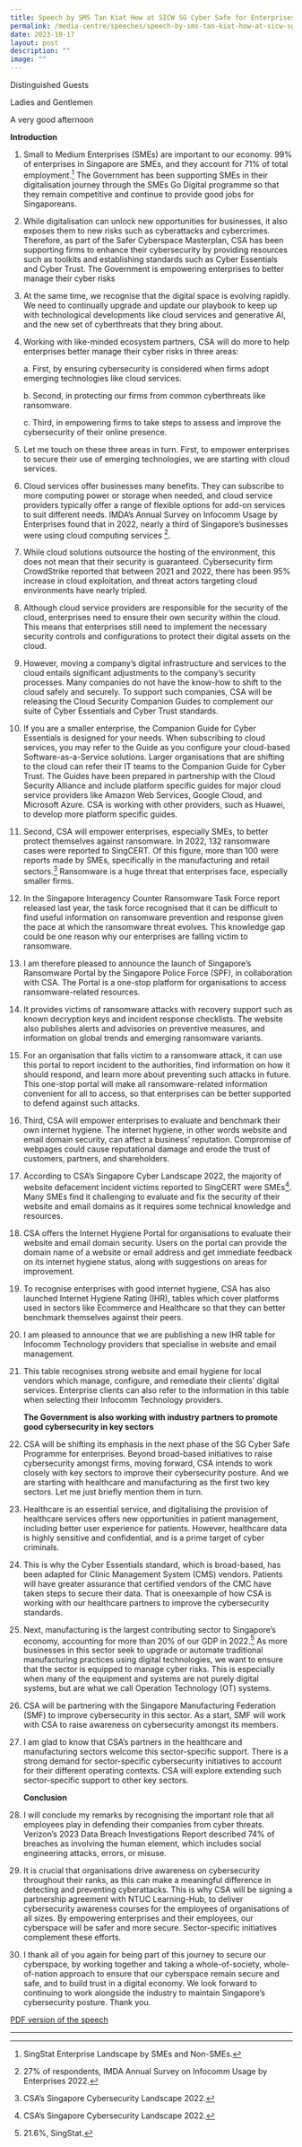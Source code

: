 ```yaml
---
title: Speech by SMS Tan Kiat How at SICW SG Cyber Safe for Enterprises event
permalink: /media-centre/speeches/speech-by-sms-tan-kiat-how-at-sicw-sg-cyber-safe-for-enterprises-event/
date: 2023-10-17
layout: post
description: ""
image: ""
---
```

Distinguished Guests

Ladies and Gentlemen

A very good afternoon

**Introduction**

1. Small to Medium Enterprises (SMEs) are important to our economy. 99% of enterprises in Singapore are SMEs, and they account for 71% of total employment.[^1] The Government has been supporting SMEs in their digitalisation journey through the SMEs Go Digital programme so that they remain competitive and continue to provide good jobs for Singaporeans.

2. While digitalisation can unlock new opportunities for businesses, it also exposes them to new risks such as cyberattacks and cybercrimes. Therefore, as part of the Safer Cyberspace Masterplan, CSA has been supporting firms to enhance their cybersecurity by providing resources such as toolkits and establishing standards such as Cyber Essentials and Cyber Trust. The Government is empowering enterprises to better manage their cyber risks

3. At the same time, we recognise that the digital space is evolving rapidly. We need to continually upgrade and update our playbook to keep up with technological developments like cloud services and generative AI, and the new set of cyberthreats that they bring about.

4. Working with like-minded ecosystem partners, CSA will do more to help enterprises better manage their cyber risks in three areas:

    a. First, by ensuring cybersecurity is considered when firms adopt emerging technologies like cloud services.

    b. Second, in protecting our firms from common cyberthreats like ransomware.

    c. Third, in empowering firms to take steps to assess and improve the cybersecurity of their online presence.

5. Let me touch on these three areas in turn. First, to empower enterprises to secure their use of emerging technologies, we are starting with cloud services.

6. Cloud services offer businesses many benefits. They can subscribe to more computing power or storage when needed, and cloud service providers typically offer a range of flexible options for add-on services to suit different needs. IMDA’s Annual Survey on Infocomm Usage by Enterprises found that in 2022, nearly a third of Singapore’s businesses were using cloud computing services [^2].

7. While cloud solutions outsource the hosting of the environment, this does not mean that their security is guaranteed. Cybersecurity firm CrowdStrike reported that between 2021 and 2022, there has been 95% increase in cloud exploitation, and threat actors targeting cloud environments have nearly tripled.

8. Although cloud service providers are responsible for the security of the cloud, enterprises need to ensure their own security within the cloud. This means that enterprises still need to implement the necessary security controls and configurations
to protect their digital assets on the cloud.

9. However, moving a company’s digital infrastructure and services to the cloud entails significant adjustments to the company’s security processes. Many companies do not have the know-how to shift to the cloud safely and securely. To support such
companies, CSA will be releasing the Cloud Security Companion Guides to complement our suite of Cyber Essentials and Cyber Trust standards.

10. If you are a smaller enterprise, the Companion Guide for Cyber Essentials is designed for your needs. When subscribing to cloud services, you may refer to the Guide as you configure your cloud-based Software-as-a-Service solutions. Larger organisations that are shifting to the cloud can refer their IT teams to the Companion Guide for Cyber
Trust. The Guides have been prepared in partnership with the Cloud Security Alliance and include platform specific guides for major cloud service providers like Amazon Web Services, Google Cloud, and Microsoft Azure. CSA is working with other providers, such as Huawei, to develop more platform specific guides.

11. Second, CSA will empower enterprises, especially SMEs, to better protect themselves against ransomware. In 2022, 132 ransomware cases were reported to SingCERT. Of this figure, more than 100 were reports made by SMEs, specifically in the
manufacturing and retail sectors.[^3] Ransomware is a huge threat that enterprises face, especially smaller firms.

12. In the Singapore Interagency Counter Ransomware Task Force report released last year, the task force recognised that it can be difficult to find useful information on ransomware prevention and response given the pace at which the ransomware threat evolves. This knowledge gap could be one reason why our enterprises are falling victim to ransomware.

13. I am therefore pleased to announce the launch of Singapore’s Ransomware Portal by the Singapore Police Force (SPF), in collaboration with CSA. The Portal is a one-stop platform for organisations to access ransomware-related resources.

14. It provides victims of ransomware attacks with recovery support such as known decryption keys and incident response checklists. The website also publishes alerts and advisories on preventive measures, and information on global trends and
emerging ransomware variants.

15. For an organisation that falls victim to a ransomware attack, it can use this portal to report incident to the authorities, find information on how it should respond, and learn more about preventing such attacks in future. This one-stop portal will make all ransomware-related information convenient for all to access, so that enterprises can be better supported to defend against such attacks.

16. Third, CSA will empower enterprises to evaluate and benchmark their own internet hygiene. The internet hygiene, in other words website and email domain security, can affect a business’ reputation. Compromise of webpages could cause reputational
damage and erode the trust of customers, partners, and shareholders.

17. According to CSA’s Singapore Cyber Landscape 2022, the majority of website defacement incident victims reported to SingCERT were SMEs[^4]. Many SMEs find it challenging to evaluate and fix the security of their website and email domains as it
requires some technical knowledge and resources.

18. CSA offers the Internet Hygiene Portal for organisations to evaluate their website and email domain security. Users on the portal can provide the domain name of a website or email address and get immediate feedback on its internet hygiene status, along with suggestions on areas for improvement.

19. To recognise enterprises with good internet hygiene, CSA has also launched Internet Hygiene Rating (IHR), tables which cover platforms used in sectors like Ecommerce and Healthcare so that they can better benchmark themselves against their peers. 

20. I am pleased to announce that we are publishing a new IHR table for Infocomm Technology providers that specialise in website and email management.

21. This table recognises strong website and email hygiene for local vendors which manage, configure, and remediate their clients’ digital services. Enterprise clients can also refer to the information in this table when selecting their Infocomm Technology providers.

    **The Government is also working with industry partners to promote good cybersecurity in key sectors**

22. CSA will be shifting its emphasis in the next phase of the SG Cyber Safe Programme for enterprises. Beyond broad-based initiatives to raise cybersecurity amongst firms, moving forward, CSA intends to work closely with key sectors to improve their cybersecurity posture. And we are starting with healthcare and manufacturing as the first two key sectors. Let me just briefly mention them in turn.

23. Healthcare is an essential service, and digitalising the provision of healthcare services offers new opportunities in patient management, including better user experience for patients. However, healthcare data is highly sensitive and confidential,
and is a prime target of cyber criminals.

24. This is why the Cyber Essentials standard, which is broad-based, has been adapted for Clinic Management System (CMS) vendors. Patients will have greater assurance that certified vendors of the CMC have taken steps to secure their data. That is oneexample of how CSA is working with our healthcare partners to improve the cybersecurity standards.

25. Next, manufacturing is the largest contributing sector to Singapore’s economy, accounting for more than 20% of our GDP in 2022.[^5] As more businesses in this sector seek to upgrade or automate traditional manufacturing practices using digital technologies, we want to ensure that the sector is equipped to manage cyber risks. This is especially when many of the equipment and systems are not purely digital systems, but are what we call Operation Technology (OT) systems.

26. CSA will be partnering with the Singapore Manufacturing Federation (SMF) to improve cybersecurity in this sector. As a start, SMF will work with CSA to raise awareness on cybersecurity amongst its members.

27. I am glad to know that CSA’s partners in the healthcare and manufacturing sectors welcome this sector-specific support. There is a strong demand for sector-specific cybersecurity initiatives to account for their different operating contexts. CSA will explore extending such sector-specific support to other key sectors.

    **Conclusion**

28. I will conclude my remarks by recognising the important role that all employees play in defending their companies from cyber threats. Verizon’s 2023 Data Breach Investigations Report described 74% of breaches as involving the human element, which includes social engineering attacks, errors, or misuse.

29. It is crucial that organisations drive awareness on cybersecurity throughout their ranks, as this can make a meaningful difference in detecting and preventing cyberattacks. This is why CSA will be signing a partnership agreement with NTUC Learning-Hub, to deliver cybersecurity awareness courses for the employees of organisations of all sizes. By empowering enterprises and their employees, our cyberspace will be safer and more secure. Sector-specific initiatives complement
these efforts.

30. I thank all of you again for being part of this journey to secure our cyberspace, by working together and taking a whole-of-society, whole-of-nation approach to ensure that our cyberspace remain secure and safe, and to build trust in a digital economy. We look forward to continuing to work alongside the industry to maintain Singapore’s
cybersecurity posture. Thank you.

[PDF version of the speech](/files/Speeches%202023/keynote%20address%20by%20sms%20tan%20kiat%20how%20at%20the%20sicw's%20sg%20cyber%20safe%20for%20enterprises%20event%20on%2017%20oct%202023.pdf)

------------------------------------------------------------------------------------

[^1]: SingStat Enterprise Landscape by SMEs and Non-SMEs.

[^2]: 27% of respondents, IMDA Annual Survey on Infocomm Usage by Enterprises 2022.

[^3]: CSA’s Singapore Cybersecurity Landscape 2022.

[^4]: CSA’s Singapore Cybersecurity Landscape 2022.

[^5]: 21.6%, SingStat.